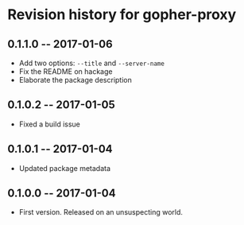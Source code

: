 # Revision history for gopher-proxy

## 0.1.1.0 -- 2017-01-06

* Add two options: `--title` and `--server-name`
* Fix the README on hackage
* Elaborate the package description

## 0.1.0.2  -- 2017-01-05

* Fixed a build issue

## 0.1.0.1  -- 2017-01-04

* Updated package metadata

## 0.1.0.0  -- 2017-01-04

* First version. Released on an unsuspecting world.
